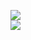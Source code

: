 [![](https://img.shields.io/badge/Made%20With-Github%20Spray-lightgrey.svg?style=for-the-badge&logo=github)](https://github.com/Annihil/github-spray#3923)  
[![](https://i.imgur.com/2DrTn0Z.gif)](https://github.com/Annihil/github-spray)